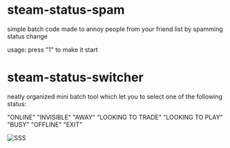 # steam-status-spam

simple batch code made to annoy people from your friend list by spamming status change

usage: press "1" to make it start



# steam-status-switcher

neatly organized mini batch tool which let you to select one of the following status:

"ONLINE" "INVISIBLE" "AWAY" "LOOKING TO TRADE" "LOOKING TO PLAY" "BUSY" "OFFLINE" "EXIT"

![SSS](https://user-images.githubusercontent.com/130391507/230960004-6cd862df-cf3e-458a-a09d-1d391309eaee.jpg)
